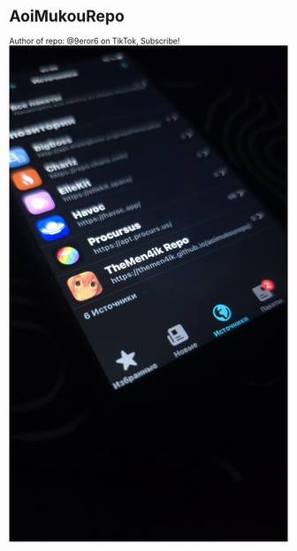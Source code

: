 # AoiMukouRepo
Author of repo: @9eror6 on TikTok, Subscribe!
![Mine iPhone 7](https://github.com/Themen4ik/aoimukourepo/raw/main/iphone7.jpg)
